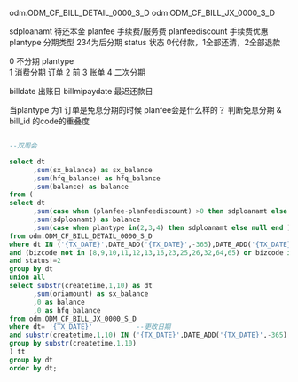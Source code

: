 odm.ODM_CF_BILL_DETAIL_0000_S_D 
odm.ODM_CF_BILL_JX_0000_S_D 



sdploanamt   待还本金
planfee  手续费/服务费
planfeediscount 手续费优惠
plantype  分期类型  234为后分期
status 状态  0代付款，1全部还清，2全部退款

0 不分期 plantype  
1 消费分期  订单
2 前
3 账单
4 二次分期

billdate 出账日
billmipaydate 最迟还款日

当plantype 为1  订单是免息分期的时候  planfee会是什么样的？
判断免息分期  &  bill_id 的code的重叠度

```sql

--双周会

select dt
      ,sum(sx_balance) as sx_balance
      ,sum(hfq_balance) as hfq_balance
      ,sum(balance) as balance
from (
select dt
      ,sum(case when (planfee-planfeediscount) >0 then sdploanamt else 0 end) as sx_balance
      ,sum(sdploanamt) as balance
      ,sum(case when plantype in(2,3,4) then sdploanamt else null end ) as hfq_balance
from odm.ODM_CF_BILL_DETAIL_0000_S_D 
where dt IN ('{TX_DATE}',DATE_ADD('{TX_DATE}',-365),DATE_ADD('{TX_DATE}',-30))       --更改日期
and (bizcode not in (8,9,10,11,12,13,16,23,25,26,32,64,65) or bizcode is null)
and status!=2
group by dt
union all
select substr(createtime,1,10) as dt
      ,sum(oriamount) as sx_balance
      ,0 as balance
      ,0 as hfq_balance
from odm.ODM_CF_BILL_JX_0000_S_D 
where dt= '{TX_DATE}'           --更改日期
and substr(createtime,1,10) IN ('{TX_DATE}',DATE_ADD('{TX_DATE}',-365),DATE_ADD('{TX_DATE}',-30))      --更改日期
group by substr(createtime,1,10)
) tt
group by dt
order by dt;

```